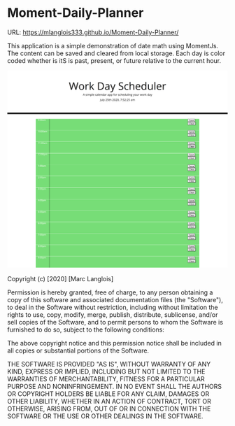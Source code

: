 # Moment-Daily-Planner
 URL: https://mlanglois333.github.io/Moment-Daily-Planner/

This application is a simple demonstration of date math using MomentJs. The content can be saved and cleared from local storage.
Each day is color coded whether is itS is past, present, or future relative to the current hour. 

![Alt text](Work-Day-Scheduler.png?raw=true "Screenshot")



Copyright (c) [2020] [Marc Langlois]

Permission is hereby granted, free of charge, to any person obtaining a copy
of this software and associated documentation files (the "Software"), to deal
in the Software without restriction, including without limitation the rights
to use, copy, modify, merge, publish, distribute, sublicense, and/or sell
copies of the Software, and to permit persons to whom the Software is
furnished to do so, subject to the following conditions:

The above copyright notice and this permission notice shall be included in all
copies or substantial portions of the Software.

THE SOFTWARE IS PROVIDED "AS IS", WITHOUT WARRANTY OF ANY KIND, EXPRESS OR
IMPLIED, INCLUDING BUT NOT LIMITED TO THE WARRANTIES OF MERCHANTABILITY,
FITNESS FOR A PARTICULAR PURPOSE AND NONINFRINGEMENT. IN NO EVENT SHALL THE
AUTHORS OR COPYRIGHT HOLDERS BE LIABLE FOR ANY CLAIM, DAMAGES OR OTHER
LIABILITY, WHETHER IN AN ACTION OF CONTRACT, TORT OR OTHERWISE, ARISING FROM,
OUT OF OR IN CONNECTION WITH THE SOFTWARE OR THE USE OR OTHER DEALINGS IN THE
SOFTWARE.
